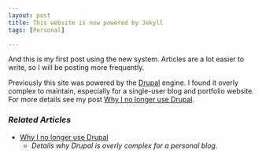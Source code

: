 ```yaml
---
layout: post
title: This website is now powered by Jekyll
tags: [Personal]

---
```

And this is my first post using the new system. Articles are a lot easier to
write, so I will be posting more frequently.

Previously this site was powered by the [Drupal] engine. I found it overly
complex to maintain, especially for a single-user blog and portfolio website.
For more details see my post [Why I no longer use Drupal].

### *Related Articles*

* [Why I no longer use Drupal]
    * *Details why Drupal is overly complex for a personal blog.*

[Drupal]: http://drupal.org
[Why I no longer use Drupal]: /articles/2012/12/16/why-i-no-longer-use-drupal/